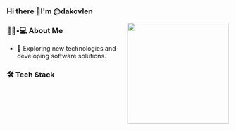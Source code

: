 ### Hi there 👋I'm @dakovlen

<img align='right' src="https://media.giphy.com/media/M9gbBd9nbDrOTu1Mqx/giphy.gif" width="230">

<h3> 👨🏻•💻 About Me </h3>


- 🤔 Exploring new technologies and developing software solutions.

<h3>🛠 Tech Stack</h3>
<!---
dakovlen/dakovlen is a ✨ special ✨ repository because its `README.md` (this file) appears on your GitHub profile.
You can click the Preview link to take a look at your changes.
--->
